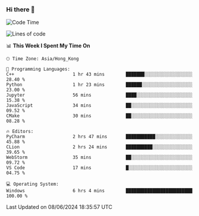 ### Hi there 👋

<!--
**RoiexLee/RoiexLee** is a ✨ _special_ ✨ repository because its `README.md` (this file) appears on your GitHub profile.

Here are some ideas to get you started:

- 🔭 I’m currently working on ...
- 🌱 I’m currently learning ...
- 👯 I’m looking to collaborate on ...
- 🤔 I’m looking for help with ...
- 💬 Ask me about ...
- 📫 How to reach me: ...
- 😄 Pronouns: ...
- ⚡ Fun fact: ...
-->

<!--START_SECTION:waka-->
![Code Time](http://img.shields.io/badge/Code%20Time-564%20hrs%2029%20mins-blue)

![Lines of code](https://img.shields.io/badge/From%20Hello%20World%20I%27ve%20Written-38.4%20thousand%20lines%20of%20code-blue)

📊 **This Week I Spent My Time On** 

```text
🕑︎ Time Zone: Asia/Hong_Kong

💬 Programming Languages: 
C++                      1 hr 43 mins        ███████░░░░░░░░░░░░░░░░░░   28.40 % 
Python                   1 hr 23 mins        ██████░░░░░░░░░░░░░░░░░░░   23.00 % 
Jupyter                  56 mins             ████░░░░░░░░░░░░░░░░░░░░░   15.38 % 
JavaScript               34 mins             ██░░░░░░░░░░░░░░░░░░░░░░░   09.52 % 
CMake                    30 mins             ██░░░░░░░░░░░░░░░░░░░░░░░   08.28 % 

🔥 Editors: 
PyCharm                  2 hrs 47 mins       ███████████░░░░░░░░░░░░░░   45.88 % 
CLion                    2 hrs 24 mins       ██████████░░░░░░░░░░░░░░░   39.65 % 
WebStorm                 35 mins             ██░░░░░░░░░░░░░░░░░░░░░░░   09.72 % 
VS Code                  17 mins             █░░░░░░░░░░░░░░░░░░░░░░░░   04.75 % 

💻 Operating System: 
Windows                  6 hrs 4 mins        █████████████████████████   100.00 % 
```


 Last Updated on 08/06/2024 18:35:57 UTC
<!--END_SECTION:waka-->
